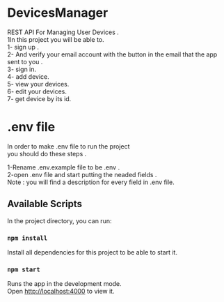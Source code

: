 # DevicesManager
REST API For Managing User Devices .<br />
1In this project you will be able to.<br />
1- sign up .<br />
2- And verify your email account with the button in the email that the app sent to you .<br />
3- sign in.<br />
4- add device.<br />
5- view your devices.<br />
6- edit your devices.<br />
7- get device by its id.<br />


# .env file

In order to make .env file to run the project  
you should do these steps .<br />

1-Rename .env.example file to be .env .<br />
2-open .env file and start putting the neaded fields .<br />
Note : you will find a description for every field in .env file.<br />
## Available Scripts

In the project directory, you can run:

### `npm install`

Install all dependencies for this project to be able to start it.

### `npm start`

Runs the app in the development mode.<br />
Open [http://localhost:4000](http://localhost:4000) to view it.